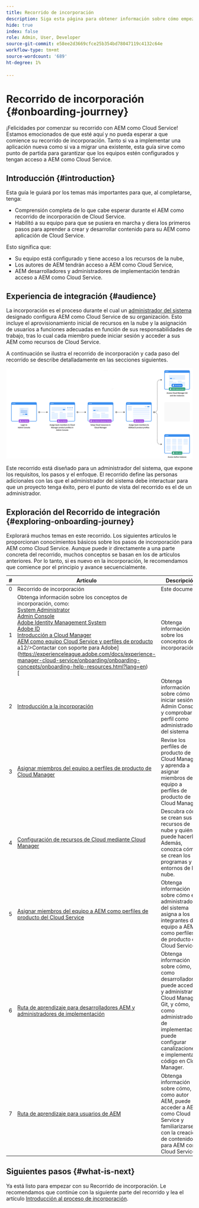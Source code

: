 ```yaml
---
title: Recorrido de incorporación
description: Siga esta página para obtener información sobre cómo empezar a utilizar el recorrido de incorporación
hide: true
index: false
role: Admin, User, Developer
source-git-commit: e58ee2d3669cfce25b354bd78047119c4132c64e
workflow-type: tm+mt
source-wordcount: '689'
ht-degree: 1%

---
```


# Recorrido de incorporación {#onboarding-jourrney}

¡Felicidades por comenzar su recorrido con AEM como Cloud Service! Estamos emocionados de que esté aquí y no pueda esperar a que comience su recorrido de incorporación. Tanto si va a implementar una aplicación nueva como si va a migrar una existente, esta guía sirve como punto de partida para garantizar que los equipos estén configurados y tengan acceso a AEM como Cloud Service.

## Introducción {#introduction}

Esta guía le guiará por los temas más importantes para que, al completarse, tenga:

* Comprensión completa de lo que cabe esperar durante el AEM como recorrido de incorporación de Cloud Service.
* Habilitó a su equipo para que se pusiera en marcha y diera los primeros pasos para aprender a crear y desarrollar contenido para su AEM como aplicación de Cloud Service.

Esto significa que:

* Su equipo está configurado y tiene acceso a los recursos de la nube,
* Los autores de AEM tendrán acceso a AEM como Cloud Service,
* AEM desarrolladores y administradores de implementación tendrán acceso a AEM como Cloud Service.


## Experiencia de integración {#audience}

La incorporación es el proceso durante el cual un [administrador del sistema](https://experienceleague.adobe.com/docs/experience-manager-cloud-service/onboarding/onboarding-concepts/system-administrator.html?lang=en) designado configura AEM como Cloud Service de su organización. Esto incluye el aprovisionamiento inicial de recursos en la nube y la asignación de usuarios a funciones adecuadas en función de sus responsabilidades de trabajo, tras lo cual cada miembro puede iniciar sesión y acceder a sus AEM como recursos de Cloud Service.

A continuación se ilustra el recorrido de incorporación y cada paso del recorrido se describe detalladamente en las secciones siguientes.

![](/help/journey-onboarding/assets/onboarding-journey.png)

Este recorrido está diseñado para un administrador del sistema, que expone los requisitos, los pasos y el enfoque. El recorrido define las personas adicionales con las que el administrador del sistema debe interactuar para que un proyecto tenga éxito, pero el punto de vista del recorrido es el de un administrador.

## Exploración del Recorrido de integración {#exploring-onboarding-journey}

Explorará muchos temas en este recorrido. Los siguientes artículos le proporcionan conocimientos básicos sobre los pasos de incorporación para AEM como Cloud Service. Aunque puede ir directamente a una parte concreta del recorrido, muchos conceptos se basan en los de artículos anteriores. Por lo tanto, si es nuevo en la incorporación, le recomendamos que comience por el principio y avance secuencialmente.

| # | Artículo | Descripción |
|---|---|---|
| 0 | Recorrido de incorporación | Este documento |
| 1 | Obtenga información sobre los conceptos de incorporación, como:<br>[System Administrator](https://experienceleague.adobe.com/docs/experience-manager-cloud-service/onboarding/onboarding-concepts/system-administrator.html?lang=en)<br>[Admin Console](https://experienceleague.adobe.com/docs/experience-manager-cloud-service/onboarding/onboarding-concepts/admin-console.html?lang=en)<br>[Adobe Identity Management System](https://experienceleague.adobe.com/docs/experience-manager-cloud-service/onboarding/onboarding-concepts/ims.html?lang=en)<br>[Adobe ID](https://experienceleague.adobe.com/docs/experience-manager-cloud-service/onboarding/onboarding-concepts/adobe-id.html?lang=en)<br>[Introducción a Cloud Manager](https://experienceleague.adobe.com/docs/experience-manager-cloud-service/onboarding/onboarding-concepts/cloud-manager-introduction.html?lang=en)<br>[AEM como equipo Cloud Service y perfiles de producto](https://experienceleague.adobe.com/docs/experience-manager-cloud-service/onboarding/onboarding-concepts/aem-cs-team-product-profiles.html?lang=en) a12/>Contactar con soporte para Adobe](https://experienceleague.adobe.com/docs/experience-manager-cloud-service/onboarding/onboarding-concepts/onboarding-help-resources.html?lang=en)<br>[ | Obtenga información sobre los conceptos de incorporación. |
| 2 | [Introducción a la incorporación](/help/journey-onboarding/sysadmin/get-started-onboarding-journey.md) | Obtenga información sobre cómo iniciar sesión en Admin Console y comprobar su perfil como administrador del sistema |
| 3 | [Asignar miembros del equipo a perfiles de producto de Cloud Manager](/help/journey-onboarding/sysadmin/assign-team-members-cloud-manager.md) | Revise los perfiles de producto de Cloud Manager y aprenda a asignar miembros del equipo a perfiles de producto de Cloud Manager. |
| 4 | [Configuración de recursos de Cloud mediante Cloud Manager](/help/journey-onboarding/sysadmin/setup-cloud-resources-via-cloud-manager.md) | Descubra cómo se crean sus recursos de nube y quién puede hacerlo. Además, conozca cómo se crean los programas y entornos de la nube. |
| 5 | [Asignar miembros del equipo a AEM como perfiles de producto del Cloud Service](/help/journey-onboarding/sysadmin/assign-team-members-aem-cloud-service.md) | Obtenga información sobre cómo el administrador del sistema asigna a los integrantes del equipo a AEM como perfiles de producto de Cloud Service. |
| 6 | [Ruta de aprendizaje para desarrolladores AEM y administradores de implementación](/help/journey-onboarding/sysadmin/learning-path-developers-deploymentmanagers.md) | Obtenga información sobre cómo, como desarrollador, puede acceder y administrar Cloud Manager Git, y cómo, como administrador de implementación, puede configurar canalizaciones e implementar código en Cloud Manager. |
| 7 | [Ruta de aprendizaje para usuarios de AEM](/help/journey-onboarding/sysadmin/learning-path-aem-users.md) | Obtenga información sobre cómo, como autor AEM, puede acceder a AEM como Cloud Service y familiarizarse con la creación de contenido para AEM como Cloud Service. |

## Siguientes pasos {#what-is-next}

Ya está listo para empezar con su Recorrido de incorporación. Le recomendamos que continúe con la siguiente parte del recorrido y lea el artículo [Introducción al proceso de incorporación](/help/journey-onboarding/sysadmin/get-started-onboarding-journey.md).